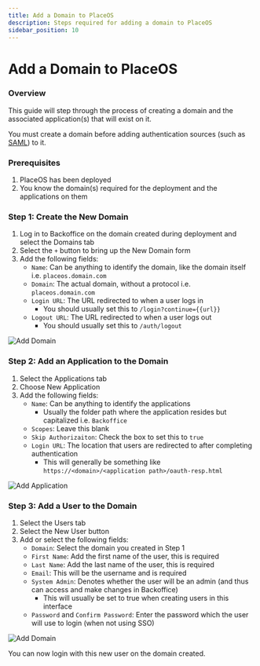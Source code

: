 ```yaml
---
title: Add a Domain to PlaceOS
description: Steps required for adding a domain to PlaceOS
sidebar_position: 10
---
```


# Add a Domain to PlaceOS

### Overview

This guide will step through the process of creating a domain and the associated application(s) that will exist on it.

You must create a domain before adding authentication sources (such as [SAML](../authentication/configure-saml/)) to it.

### Prerequisites

1. PlaceOS has been deployed
2. You know the domain(s) required for the deployment and the applications on them

### Step 1: Create the New Domain

1. Log in to Backoffice on the domain created during deployment and select the Domains tab
2. Select the `+` button to bring up the New Domain form
3. Add the following fields:
   * `Name`: Can be anything to identify the domain, like the domain itself i.e. `placeos.domain.com`
   * `Domain`: The actual domain, without a protocol i.e. `placeos.domain.com`
   * `Login URL`: The URL redirected to when a user logs in
     * You should usually set this to `/login?continue={{url}}`
   * `Logout URL`: The URL redirected to when a user logs out
     * You should usually set this to `/auth/logout`

![Add Domain](../assets/add\_domain.png)

### Step 2: Add an Application to the Domain

1. Select the Applications tab
2. Choose New Application
3. Add the following fields:
   * `Name`: Can be anything to identify the applications
     * Usually the folder path where the application resides but capitalized i.e. `Backoffice`
   * `Scopes`: Leave this blank
   * `Skip Authorizaiton`: Check the box to set this to `true`
   * `Login URL`: The location that users are redirected to after completing authentication
     * This will generally be something like `https://<domain>/<application path>/oauth-resp.html`

![Add Application](../assets/add\_application.png)

### Step 3: Add a User to the Domain

1. Select the Users tab
2. Select the New User button
3. Add or select the following fields:
   * `Domain`: Select the domain you created in Step 1
   * `First Name`: Add the first name of the user, this is required
   * `Last Name`: Add the last name of the user, this is required
   * `Email`: This will be the username and is required
   * `System Admin`: Denotes whether the user will be an admin (and thus can access and make changes in Backoffice)
     * This will usually be set to true when creating users in this interface
   * `Password` and `Confirm Password`: Enter the password which the user will use to login (when not using SSO)

![Add Domain](../assets/add\_user.png)

You can now login with this new user on the domain created.
